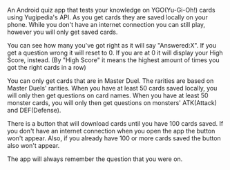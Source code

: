 An Android quiz app that tests your knowledge on YGO(Yu-Gi-Oh!) cards using Yugipedia's API.
As you get cards they are saved locally on your phone.
While you don't have an internet connection you can still play, however you will only get saved cards.

You can see how many you've got right as it will say "Answered:X".
If you get a question wrong it will reset to 0.
If you are at 0 it will display your High Score, instead.
(By "High Score" it means the highest amount of times you got the right cards in a row)

You can only get cards that are in Master Duel.
The rarities are based on Master Duels' rarities.
When you have at least 50 cards saved locally, you will only then get questions on card names.
When you have at least 50 monster cards, you will only then get questions on monsters' ATK(Attack) and DEF(Defense).

There is a button that will download cards until you have 100 cards saved.
If you don't have an internet connection when you open the app the button won't appear.
Also, if you already have 100 or more cards saved the button also won't appear.

The app will always remember the question that you were on.
